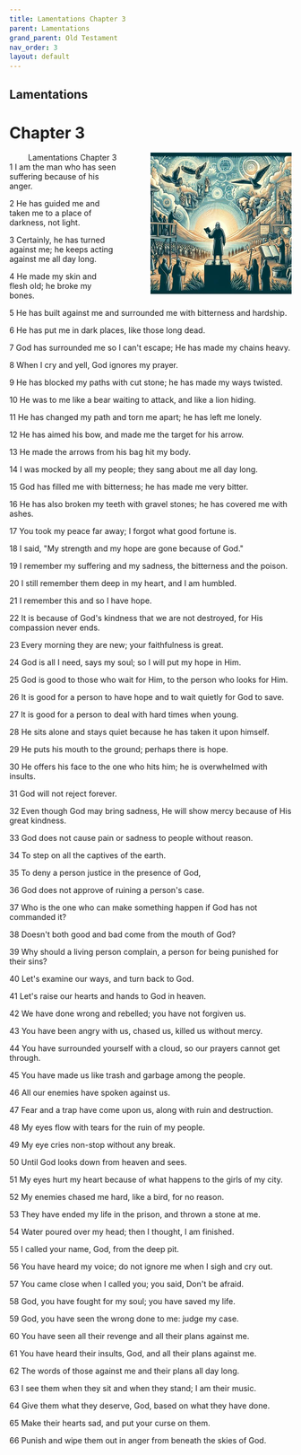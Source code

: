 ```yaml
---
title: Lamentations Chapter 3
parent: Lamentations
grand_parent: Old Testament
nav_order: 3
layout: default
---
```


## Lamentations

# Chapter 3

<div style="clear: both; text-align: right;">
    <img src="/assets/Image/Lamentations/500/3.jpg" alt="Lamentations Chapter 3" class="chapter-image" style="max-width: 50%; height: auto; float: right; margin: 0 0 10px 10px; padding-left: 10%;">
    <figcaption style="font-size: 14px;">Lamentations Chapter 3</figcaption>
</div>
1 I am the man who has seen suffering because of his anger.

2 He has guided me and taken me to a place of darkness, not light.

3 Certainly, he has turned against me; he keeps acting against me all day long.

4 He made my skin and flesh old; he broke my bones.

5 He has built against me and surrounded me with bitterness and hardship.

6 He has put me in dark places, like those long dead.

7 God has surrounded me so I can't escape; He has made my chains heavy.

8 When I cry and yell, God ignores my prayer.

9 He has blocked my paths with cut stone; he has made my ways twisted.

10 He was to me like a bear waiting to attack, and like a lion hiding.

11 He has changed my path and torn me apart; he has left me lonely.

12 He has aimed his bow, and made me the target for his arrow.

13 He made the arrows from his bag hit my body.

14 I was mocked by all my people; they sang about me all day long.

15 God has filled me with bitterness; he has made me very bitter.

16 He has also broken my teeth with gravel stones; he has covered me with ashes.

17 You took my peace far away; I forgot what good fortune is.

18 I said, "My strength and my hope are gone because of God."

19 I remember my suffering and my sadness, the bitterness and the poison.

20 I still remember them deep in my heart, and I am humbled.

21 I remember this and so I have hope.

22 It is because of God's kindness that we are not destroyed, for His compassion never ends.

23 Every morning they are new; your faithfulness is great.

24 God is all I need, says my soul; so I will put my hope in Him.

25 God is good to those who wait for Him, to the person who looks for Him.

26 It is good for a person to have hope and to wait quietly for God to save.

27 It is good for a person to deal with hard times when young.

28 He sits alone and stays quiet because he has taken it upon himself.

29 He puts his mouth to the ground; perhaps there is hope.

30 He offers his face to the one who hits him; he is overwhelmed with insults.

31 God will not reject forever.

32 Even though God may bring sadness, He will show mercy because of His great kindness.

33 God does not cause pain or sadness to people without reason.

34 To step on all the captives of the earth.

35 To deny a person justice in the presence of God,

36 God does not approve of ruining a person's case.

37 Who is the one who can make something happen if God has not commanded it?

38 Doesn't both good and bad come from the mouth of God?

39 Why should a living person complain, a person for being punished for their sins?

40 Let's examine our ways, and turn back to God.

41 Let's raise our hearts and hands to God in heaven.

42 We have done wrong and rebelled; you have not forgiven us.

43 You have been angry with us, chased us, killed us without mercy.

44 You have surrounded yourself with a cloud, so our prayers cannot get through.

45 You have made us like trash and garbage among the people.

46 All our enemies have spoken against us.

47 Fear and a trap have come upon us, along with ruin and destruction.

48 My eyes flow with tears for the ruin of my people.

49 My eye cries non-stop without any break.

50 Until God looks down from heaven and sees.

51 My eyes hurt my heart because of what happens to the girls of my city.

52 My enemies chased me hard, like a bird, for no reason.

53 They have ended my life in the prison, and thrown a stone at me.

54 Water poured over my head; then I thought, I am finished.

55 I called your name, God, from the deep pit.

56 You have heard my voice; do not ignore me when I sigh and cry out.

57 You came close when I called you; you said, Don't be afraid.

58 God, you have fought for my soul; you have saved my life.

59 God, you have seen the wrong done to me: judge my case.

60 You have seen all their revenge and all their plans against me.

61 You have heard their insults, God, and all their plans against me.

62 The words of those against me and their plans all day long.

63 I see them when they sit and when they stand; I am their music.

64 Give them what they deserve, God, based on what they have done.

65 Make their hearts sad, and put your curse on them.

66 Punish and wipe them out in anger from beneath the skies of God.


